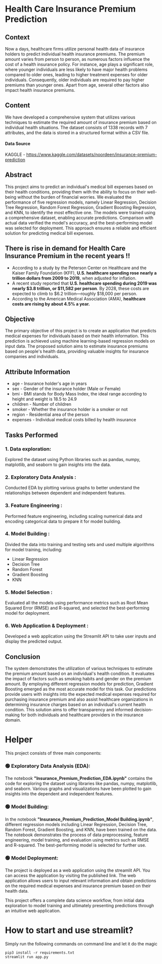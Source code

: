 # Health Care Insurance Premium Prediction

## Context

Now a days, healthcare firms utilize personal health data of insurance holders to predict individual health insurance premiums. The premium amount varies from person to person, as numerous factors influence the cost of a health insurance policy. For instance, age plays a significant role, where younger individuals are less likely to have major health problems compared to older ones, leading to higher treatment expenses for older individuals. Consequently, older individuals are required to pay higher premiums than younger ones. Apart from age, several other factors also impact health insurance premiums.

## Content

We have developed a comprehensive system that utilizes various techniques to estimate the required amount of insurance premium based on individual health situations. The dataset consists of 1338 records with 7 attributes, and the data is stored in a structured format within a CSV file.

#### Data Source

KAGGLE - https://www.kaggle.com/datasets/noordeen/insurance-premium-prediction

## Abstract

This project aims to predict an individual's medical bill expenses based on their health conditions, providing them with the ability to focus on their well-being without the burden of financial worries. We evaluated the performance of five regression models, namely Linear Regression, Decision Tree Regression, Random Forest Regression, Gradient Boosting Regression, and KNN, to identify the most effective one. The models were trained using a comprehensive dataset, enabling accurate predictions. Comparison with actual data verified the model's accuracy, and the best-performing model was selected for deployment. This approach ensures a reliable and efficient solution for predicting medical bill expenses.

## **There is rise in demand for Health Care Insurance Premium in the recent years !!**

- According to a study by the Peterson Center on Healthcare and the Kaiser Family Foundation (KFF), **U.S. healthcare spending rose nearly a trillion dollars from 2009 to 2019,** when adjusted for inflation.
- A recent study reported that **U.S. healthcare spending during 2019 was nearly $3.8 trillion, or $11,582 per person**. By 2028, these costs are expected to climb to $6.2 trillion—roughly $18,000 per person.
- According to the American Medical Association (AMA), **healthcare costs are rising by about 4.5% a year.**

## Objective

The primary objective of this project is to create an application that predicts medical expenses for individuals based on their health information. This prediction is achieved using machine learning-based regression models on input data. The proposed solution aims to estimate insurance premiums based on people's health data, providing valuable insights for insurance companies and individuals.

## Attribute Information

- age - Insurance holder's age in years
- sex - Gender of the insurance holder (Male or Female)
- bmi - BMI stands for Body Mass Index, the ideal range according to height and weight is 18.5 to 24.9
- children - Number of children
- smoker - Whether the insurance holder is a smoker or not
- region - Residential area of the person
- expenses - Individual medical costs billed by health insurance

## Tasks Performed

### 1. Data exploration:

Explored the dataset using Python libraries such as pandas, numpy, matplotlib, and seaborn to gain insights into the data.

### 2. Exploratory Data Analysis :

Conducted EDA by plotting various graphs to better understand the relationships between dependent and independent features.

### 3. Feature Engineering :

Performed feature engineering, including scaling numerical data and encoding categorical data to prepare it for model building.

### 4. Model Building :

Divided the data into training and testing sets and used multiple algorithms for model training, including:<br>

- Linear Regression
- Decision Tree
- Random Forest
- Gradient Boosting
- KNN

### 5. Model Selection :

Evaluated all the models using performance metrics such as Root Mean Squared Error (RMSE) and R-squared, and selected the best-performing model for deployment.

### 6. Web Application & Deployment :

Developed a web application using the Streamlit API to take user inputs and display the predicted output.

## Conclusion

The system demonstrates the utilization of various techniques to estimate the premium amount based on an individual's health condition. It evaluates the impact of factors such as smoking habits and gender on the premium amount. By employing different regression models for prediction, Gradient Boosting emerged as the most accurate model for this task. Our predictions provide users with insights into the expected medical expenses required for purchasing insurance premium and also assist healthcare organizations in determining insurance charges based on an individual's current health condition. This solution aims to offer transparency and informed decision-making for both individuals and healthcare providers in the insurance domain.

# Helper

This project consists of three main components:

### 🟢 Exploratory Data Analysis (EDA):

The notebook **"Insurance_Premium_Prediction_EDA.ipynb"** contains the code for exploring the dataset using libraries like pandas, numpy, matplotlib, and seaborn. Various graphs and visualizations have been plotted to gain insights into the dependent and independent features.

### 🟢 Model Building:

In the notebook **"Insurance_Premium_Prediction_Model Building.ipynb"**, different regression models including Linear Regression, Decision Tree, Random Forest, Gradient Boosting, and KNN, have been trained on the data. The notebook demonstrates the process of data preprocessing, feature engineering, model training, and evaluation using metrics such as RMSE and R-squared. The best-performing model is selected for further use.

### 🟢 Model Deployment:

The project is deployed as a web application using the streamlit API. You can access the application by visiting the published link. The web application allows users to input relevant information and obtain predictions on the required medical expenses and insurance premium based on their health data.

This project offers a complete data science workflow, from initial data exploration to model training and ultimately presenting predictions through an intuitive web application.

# How to start and use streamlit?

Simply run the following commands on command line and let it do the magic

```
pip3 install -r requirements.txt
streamlit run app.py
```
